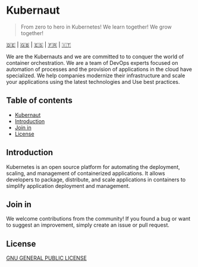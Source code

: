 # Kubernaut

> From zero to hero in Kubernetes!
> We learn together! We grow together!

[🇩🇪](./README.de.md) | [🇬🇧](./README.md) | [🇪🇸](./README.es.md) | [🇫🇷](./README.fr.md) | [🇮🇹](./README.it.md) 

We are the Kubernauts and we are committed to
to conquer the world of container orchestration.
We are a team of DevOps experts focused on automation
of processes and the provision of applications in the cloud
have specialized. We help companies modernize their infrastructure
and scale your applications using the latest technologies and
Use best practices.

## Table of contents

-   [Kubernaut](#kubernauten)
-   [Introduction](#einleitung)
-   [Join in](#mitmachen)
-   [License](#lizenz)

## Introduction

Kubernetes is an open source platform for automating the deployment, scaling, and management of containerized applications.
It allows developers to package, distribute, and scale applications in containers to simplify application deployment and management.

## Join in

We welcome contributions from the community! If you found a bug or want to suggest an improvement, simply create an issue or pull request.

## License

[GNU GENERAL PUBLIC LICENSE](./LICENSE)
